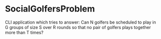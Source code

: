 # SocialGolfersProblem
CLI application which tries to answer: Can N golfers be scheduled to play in G groups of size S over R rounds so that no pair of golfers plays together more than T times?
